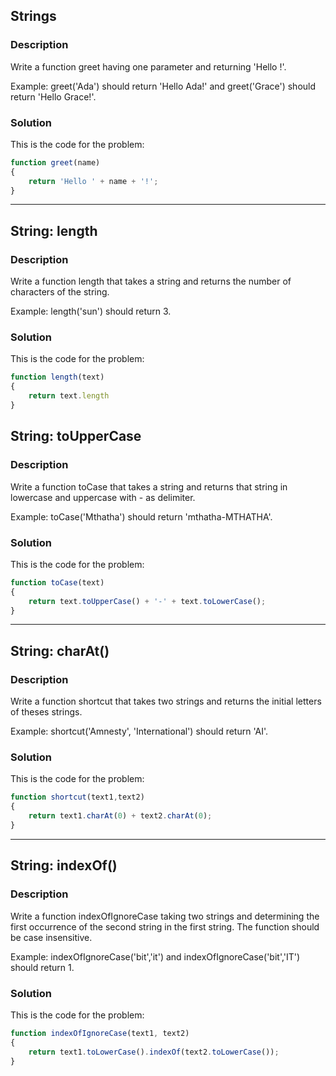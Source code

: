 ## Strings

### Description
Write a function greet having one parameter and returning 'Hello <parameter>!'.

Example: greet('Ada') should return 'Hello Ada!' and greet('Grace') should return 'Hello Grace!'.

### Solution

This is the code for the problem:

```JavaScript
function greet(name)
{
    return 'Hello ' + name + '!'; 
}
```

---

## String: length

### Description

Write a function length that takes a string and returns the number of characters of the string.

Example: length('sun') should return 3.

### Solution

This is the code for the problem:

```JavaScript
function length(text)
{
    return text.length
}
```

## String: toUpperCase

### Description

Write a function toCase that takes a string and returns that string in lowercase and uppercase with - as delimiter.

Example: toCase('Mthatha') should return 'mthatha-MTHATHA'.

### Solution

This is the code for the problem:

```JavaScript
function toCase(text)
{
    return text.toUpperCase() + '-' + text.toLowerCase();
}
```

---

## String: charAt()

### Description

Write a function shortcut that takes two strings and returns the initial letters of theses strings.

Example: shortcut('Amnesty', 'International') should return 'AI'.

### Solution

This is the code for the problem:

```JavaScript
function shortcut(text1,text2)
{
    return text1.charAt(0) + text2.charAt(0);
}
```

---

## String: indexOf()

### Description

Write a function indexOfIgnoreCase taking two strings and determining the first occurrence of the second string in the first string. The function should be case insensitive.

Example: indexOfIgnoreCase('bit','it') and indexOfIgnoreCase('bit','IT') should return 1.

### Solution

This is the code for the problem:

```JavaScript
function indexOfIgnoreCase(text1, text2)
{
    return text1.toLowerCase().indexOf(text2.toLowerCase());
}
```